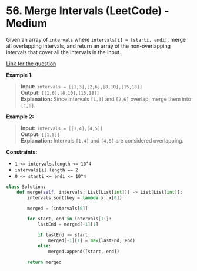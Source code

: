 # 56. Merge Intervals (LeetCode) - Medium

Given an array of `intervals` where `intervals[i] = [starti, endi]`, merge all overlapping intervals, and return an array of the non-overlapping intervals that cover all the intervals in the input.

[Link for the question](https://leetcode.com/problems/merge-intervals/)

**Example 1:**

> **Input:** `intervals = [[1,3],[2,6],[8,10],[15,18]]`  
> **Output:** `[[1,6],[8,10],[15,18]]`  
> **Explanation:** Since intervals `[1,3]` and `[2,6]` overlap, merge them into `[1,6]`.

**Example 2:**

> **Input:** `intervals = [[1,4],[4,5]]`  
> **Output:** `[[1,5]]`  
> **Explanation:** Intervals `[1,4]` and `[4,5]` are considered overlapping.

**Constraints:**

- `1 <= intervals.length <= 10^4`
- `intervals[i].length == 2`
- `0 <= starti <= endi <= 10^4`

```Python
class Solution:
    def merge(self, intervals: List[List[int]]) -> List[List[int]]:        
        intervals.sort(key = lambda x: x[0])

        merged = [intervals[0]]

        for start, end in intervals[1:]:
            lastEnd = merged[-1][1]

            if lastEnd >= start:
                merged[-1][1] = max(lastEnd, end)
            else:
                merged.append([start, end])

        return merged
```